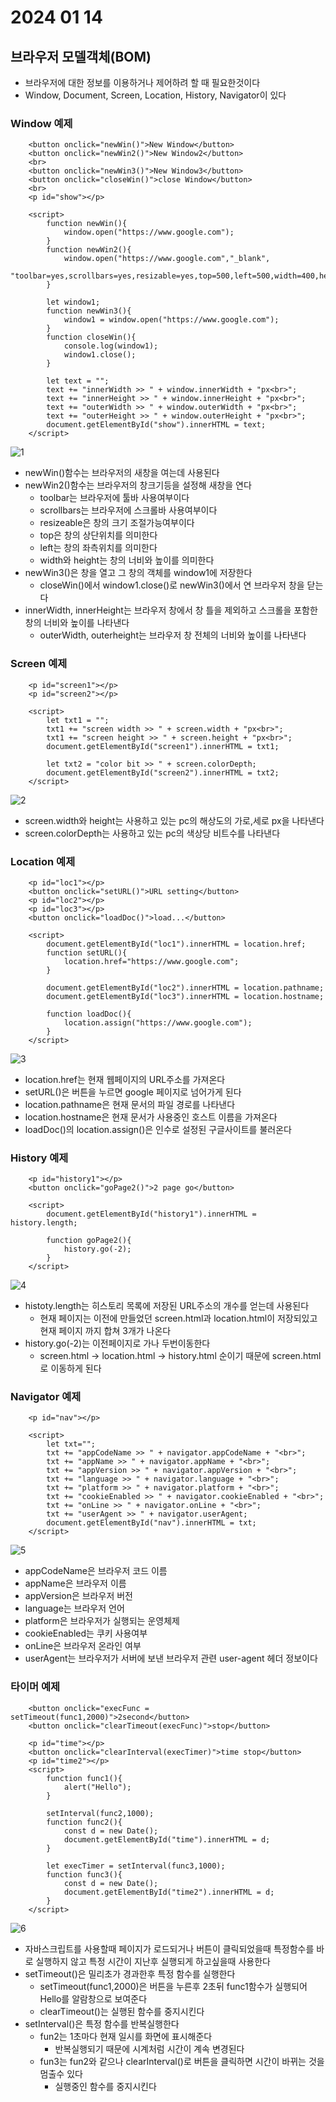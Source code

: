 # 2024 01 14

## 브라우저 모델객체(BOM)
- 브라우저에 대한 정보를 이용하거나 제어하려 할 때 필요한것이다
- Window, Document, Screen, Location, History,  Navigator이 있다

### Window 예제
```
    <button onclick="newWin()">New Window</button>
    <button onclick="newWin2()">New Window2</button>
    <br>
    <button onclick="newWin3()">New Window3</button>
    <button onclick="closeWin()">close Window</button>
    <br>
    <p id="show"></p>

    <script>
        function newWin(){
            window.open("https://www.google.com");
        }
        function newWin2(){
            window.open("https://www.google.com","_blank",
            "toolbar=yes,scrollbars=yes,resizable=yes,top=500,left=500,width=400,height=400");
        }

        let window1;
        function newWin3(){
            window1 = window.open("https://www.google.com");
        }
        function closeWin(){
            console.log(window1);
            window1.close();
        }

        let text = "";
        text += "innerWidth >> " + window.innerWidth + "px<br>";
        text += "innerHeight >> " + window.innerHeight + "px<br>";
        text += "outerWidth >> " + window.outerWidth + "px<br>";
        text += "outerHeight >> " + window.outerHeight + "px<br>";
        document.getElementById("show").innerHTML = text;
    </script>
```
![1](./images/24_0114/1.png)   
- newWin()함수는 브라우저의 새창을 여는데 사용된다
- newWin2()함수는 브라우저의 창크기등을 설정해 새창을 연다
    - toolbar는 브라우저에 툴바 사용여부이다
    - scrollbars는 브라우저에 스크롤바 사용여부이다
    - resizeable은 창의 크기 조절가능여부이다
    - top은 창의 상단위치를 의미한다
    - left는 창의 좌측위치를 의미한다
    - width와 height는 창의 너비와 높이를 의미한다
- newWin3()은 창을 열고 그 창의 객체를 window1에 저장한다
    - closeWin()에서 window1.close()로 newWin3()에서 연 브라우저 창을 닫는다
- innerWidth, innerHeight는 브라우저 창에서 창 틀을 제외하고 스크롤을 포함한 창의 너비와 높이를 나타낸다
    - outerWidth, outerheight는 브라우저 창 전체의 너비와 높이를 나타낸다

### Screen 예제
```
    <p id="screen1"></p>
    <p id="screen2"></p>

    <script>
        let txt1 = "";
        txt1 += "screen width >> " + screen.width + "px<br>";
        txt1 += "screen height >> " + screen.height + "px<br>";
        document.getElementById("screen1").innerHTML = txt1;

        let txt2 = "color bit >> " + screen.colorDepth;
        document.getElementById("screen2").innerHTML = txt2;
    </script>
```
![2](./images/24_0114/2.png)   
- screen.width와 height는 사용하고 있는 pc의 해상도의 가로,세로 px을 나타낸다
- screen.colorDepth는 사용하고 있는 pc의 색상당 비트수를 나타낸다

### Location 예제
```
    <p id="loc1"></p>
    <button onclick="setURL()">URL setting</button>
    <p id="loc2"></p>
    <p id="loc3"></p>
    <button onclick="loadDoc()">load...</button>

    <script>
        document.getElementById("loc1").innerHTML = location.href;
        function setURL(){
            location.href="https://www.google.com";
        }

        document.getElementById("loc2").innerHTML = location.pathname;
        document.getElementById("loc3").innerHTML = location.hostname;

        function loadDoc(){
            location.assign("https://www.google.com");
        }
    </script>
```
![3](./images/24_0114/3.png)   
- location.href는 현재 웹페이지의 URL주소를 가져온다
- setURL()은 버튼을 누르면 google 페이지로 넘어가게 된다
- location.pathname은 현재 문서의 파일 경로를 나타낸다
- location.hostname은 현재 문서가 사용중인 호스트 이름을 가져온다
- loadDoc()의 location.assign()은 인수로 설정된 구글사이트를 불러온다

### History 예제
```
    <p id="history1"></p>
    <button onclick="goPage2()">2 page go</button>

    <script>
        document.getElementById("history1").innerHTML = history.length;

        function goPage2(){
            history.go(-2);
        }
    </script>
```
![4](./images/24_0114/4.png)   
- histoty.length는 히스토리 목록에 저장된 URL주소의 개수를 얻는데 사용된다
    - 현재 페이지는 이전에 만들었던 screen.html과 location.html이 저장되있고 현재 페이지 까지 합쳐 3개가 나온다
- history.go(-2)는 이전페이지로 가나 두번이동한다
    - screen.html -> location.html -> history.html 순이기 때문에 screen.html로 이동하게 된다

### Navigator 예제
```
    <p id="nav"></p>

    <script>
        let txt="";
        txt += "appCodeName >> " + navigator.appCodeName + "<br>";
        txt += "appName >> " + navigator.appName + "<br>";
        txt += "appVersion >> " + navigator.appVersion + "<br>";
        txt += "language >> " + navigator.language + "<br>";
        txt += "platform >> " + navigator.platform + "<br>";
        txt += "cookieEnabled >> " + navigator.cookieEnabled + "<br>";
        txt += "onLine >> " + navigator.onLine + "<br>";
        txt += "userAgent >> " + navigator.userAgent;
        document.getElementById("nav").innerHTML = txt;
    </script>
```
![5](./images/24_0114/5.png)   
- appCodeName은 브라우저 코드 이름
- appName은 브라우저 이름
- appVersion은 브라우저 버전
- language는 브라우저 언어
- platform은 브라우저가 실행되는 운영체제
- cookieEnabled는 쿠키 사용여부
- onLine은 브라우저 온라인 여부
- userAgent는 브라우저가 서버에 보낸 브라우저 관련 user-agent 헤더 정보이다

### 타이머 예제
```
    <button onclick="execFunc = setTimeout(func1,2000)">2second</button>
    <button onclick="clearTimeout(execFunc)">stop</button>

    <p id="time"></p>
    <button onclick="clearInterval(execTimer)">time stop</button>
    <p id="time2"></p>
    <script>
        function func1(){
            alert("Hello");
        }

        setInterval(func2,1000);
        function func2(){
            const d = new Date();
            document.getElementById("time").innerHTML = d;
        }

        let execTimer = setInterval(func3,1000);
        function func3(){
            const d = new Date();
            document.getElementById("time2").innerHTML = d;
        }
    </script>
```
![6](./images/24_0114/6.png)   
- 자바스크립트를 사용할때 페이지가 로드되거나 버튼이 클릭되었을때 특정함수를 바로 실행하지 않고 특정 시간이 지난후 실행되게 하고싶을때 사용한다
- setTimeout()은 밀리초가 경과한후 특정 함수를 실행한다
    - setTimeout(func1,2000)은 버튼을 누른후 2초뒤 func1함수가 실행되어 Hello를 알람창으로 보여준다
    - clearTimeout()는 실행된 함수를 중지시킨다
- setInterval()은 특정 함수를 반복실행한다
    - fun2는 1초마다 현재 일시를 화면에 표시해준다
        - 반복실행되기 때문에 시계처럼 시간이 계속 변경된다
    - fun3는 fun2와 같으나 clearInterval()로 버튼을 클릭하면 시간이 바뀌는 것을 멈출수 있다
        - 실행중인 함수를 중지시킨다